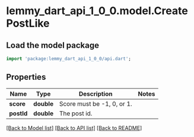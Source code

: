# lemmy_dart_api_1_0_0.model.CreatePostLike

## Load the model package
```dart
import 'package:lemmy_dart_api_1_0_0/api.dart';
```

## Properties
Name | Type | Description | Notes
------------ | ------------- | ------------- | -------------
**score** | **double** | Score must be -1, 0, or 1. | 
**postId** | **double** | The post id. | 

[[Back to Model list]](../README.md#documentation-for-models) [[Back to API list]](../README.md#documentation-for-api-endpoints) [[Back to README]](../README.md)


